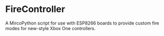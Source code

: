 # FireController
 A MircoPython script for use with ESP8266 boards to provide custom fire modes for new-style Xbox One controllers.
